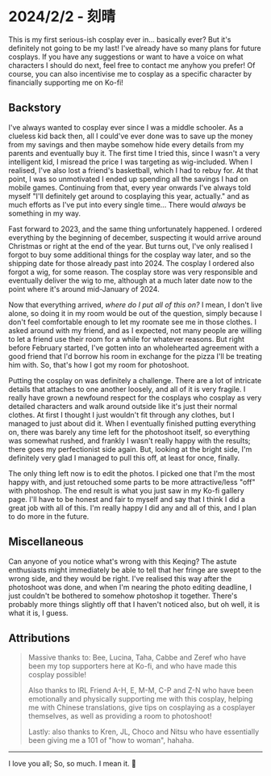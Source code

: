 # 2024/2/2 - 刻晴

This is my first serious-ish cosplay ever in... basically ever? But it's definitely not going to be my last! I've already have so many plans for future cosplays. If you have any suggestions or want to have a voice on what characters I should do next, feel free to contact me anyhow you prefer! Of course, you can also incentivise me to cosplay as a specific character by financially supporting me on Ko-fi!

## Backstory

I've always wanted to cosplay ever since I was a middle schooler. As a clueless kid back then, all I could've ever done was to save up the money from my savings and then maybe somehow hide every details from my parents and eventually buy it. The first time I tried this, since I wasn't a very intelligent kid, I misread the price I was targeting as wig-included. When I realised, I've also lost a friend's basketball, which I had to rebuy for. At that point, I was so unmotivated I ended up spending all the savings I had on mobile games. Continuing from that, every year onwards I've always told myself "I'll definitely get around to cosplaying this year, actually." and as much efforts as I've put into every single time... There would *always* be something in my way.

Fast forward to 2023, and the same thing unfortunately happened. I ordered everything by the beginning of december, suspecting it would arrive around Christmas or right at the end of the year. But turns out, I've only realised I forgot to buy some additional things for the cosplay way later, and so the shipping date for those already past into 2024. The cosplay I ordered also forgot a wig, for some reason. The cosplay store was very responsible and eventually deliver the wig to me, although at a much later date now to the point where it's around mid-January of 2024.

Now that everything arrived, *where do I put all of this on?* I mean, I don't live alone, so doing it in my room would be out of the question, simply because I don't feel comfortable enough to let my roomate see me in those clothes. I asked around with my friend, and as I expected, not many people are willing to let a friend use their room for a while for whatever reasons. But right before February started, I've gotten into an wholehearted agreement with a good friend that I'd borrow his room in exchange for the pizza I'll be treating him with. So, that's how I got my room for photoshoot.

Putting the cosplay on was definitely a challenge. There are a lot of intricate details that attaches to one another loosely, and all of it is very fragile. I really have grown a newfound respect for the cosplays who cosplay as very detailed characters and walk around outside like it's just their normal clothes. At first I thought I just wouldn't fit through any clothes, but I managed to just about did it. When I eventually finished putting everything on, there was barely any time left for the photoshoot itself, so everything was somewhat rushed, and frankly I wasn't really happy with the results; there goes my perfectionist side again. But, looking at the bright side, I'm definitely very glad I managed to pull this off, at least for once, finally.

The only thing left now is to edit the photos. I picked one that I'm the most happy with, and just retouched some parts to be more attractive/less "off" with photoshop. The end result is what you just saw in my Ko-fi gallery page. I'll have to be honest and fair to myself and say that I think I did a great job with all of this. I'm really happy I did any and all of this, and I plan to do more in the future.

## Miscellaneous

Can anyone of you notice what's wrong with this Keqing? The astute enthusiasts might immediately be able to tell that her fringe are swept to the wrong side, and they would be right. I've realised this way after the photoshoot was done, and when I'm nearing the photo editing deadline, I just couldn't be bothered to somehow photoshop it together. There's probably more things slightly off that I haven't noticed also, but oh well, it is what it is, I guess.

## Attributions

> Massive thanks to: Bee, Lucina, Taha, Cabbe and Zeref  who have been my top supporters here at Ko-fi, and who have made this cosplay possible!
>
> Also thanks to IRL Friend A-H, E, M-M, C-P and Z-N who have been emotionally and physically supporting me with this cosplay, helping me with Chinese translations, give tips on cosplaying as a cosplayer themselves, as well as providing a room to photoshoot!
>
> Lastly: also thanks to Kren, JL, Choco and Nitsu who have essentially been giving me a 101 of "how to woman", hahaha.

---

I love you all; So, so much. I mean it. 💜
